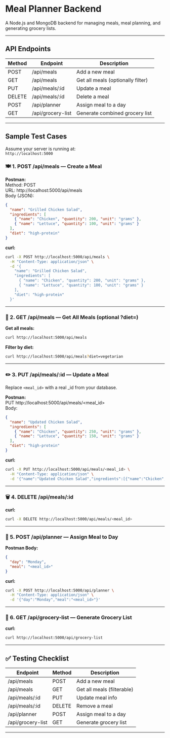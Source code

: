 # Meal Planner Backend

A Node.js and MongoDB backend for managing meals, meal planning, and generating grocery lists.

---

## API Endpoints

| Method | Endpoint                | Description                        |
|--------|-------------------------|------------------------------------|
| POST   | /api/meals              | Add a new meal                     |
| GET    | /api/meals              | Get all meals (optionally filter)  |
| PUT    | /api/meals/:id          | Update a meal                      |
| DELETE | /api/meals/:id          | Delete a meal                      |
| POST   | /api/planner            | Assign meal to a day               |
| GET    | /api/grocery-list       | Generate combined grocery list     |

---

## Sample Test Cases

Assume your server is running at:  
`http://localhost:5000`

### 🍽️ 1. POST /api/meals — Create a Meal

**Postman:**  
Method: POST  
URL: http://localhost:5000/api/meals  
Body (JSON):
```json
{
  "name": "Grilled Chicken Salad",
  "ingredients": [
    { "name": "Chicken", "quantity": 200, "unit": "grams" },
    { "name": "Lettuce", "quantity": 100, "unit": "grams" }
  ],
  "diet": "high-protein"
}
```
**curl:**
```bash
curl -X POST http://localhost:5000/api/meals \
  -H "Content-Type: application/json" \
  -d '{
    "name": "Grilled Chicken Salad",
    "ingredients": [
      { "name": "Chicken", "quantity": 200, "unit": "grams" },
      { "name": "Lettuce", "quantity": 100, "unit": "grams" }
    ],
    "diet": "high-protein"
  }'
```

---

### 📖 2. GET /api/meals — Get All Meals (optional ?diet=)

**Get all meals:**
```bash
curl http://localhost:5000/api/meals
```
**Filter by diet:**
```bash
curl http://localhost:5000/api/meals?diet=vegetarian
```

---

### ✏️ 3. PUT /api/meals/:id — Update a Meal

Replace `<meal_id>` with a real _id from your database.

**Postman:**  
PUT http://localhost:5000/api/meals/<meal_id>  
Body:
```json
{
  "name": "Updated Chicken Salad",
  "ingredients": [
    { "name": "Chicken", "quantity": 250, "unit": "grams" },
    { "name": "Lettuce", "quantity": 150, "unit": "grams" }
  ],
  "diet": "high-protein"
}
```
**curl:**
```bash
curl -X PUT http://localhost:5000/api/meals/<meal_id> \
  -H "Content-Type: application/json" \
  -d '{"name":"Updated Chicken Salad","ingredients":[{"name":"Chicken","quantity":250,"unit":"grams"},{"name":"Lettuce","quantity":150,"unit":"grams"}],"diet":"high-protein"}'
```

---

### 🗑️ 4. DELETE /api/meals/:id

**curl:**
```bash
curl -X DELETE http://localhost:5000/api/meals/<meal_id>
```

---

### 📅 5. POST /api/planner — Assign Meal to Day

**Postman Body:**
```json
{
  "day": "Monday",
  "meal": "<meal_id>"
}
```
**curl:**
```bash
curl -X POST http://localhost:5000/api/planner \
  -H "Content-Type: application/json" \
  -d '{"day":"Monday","meal":"<meal_id>"}'
```

---

### 🛒 6. GET /api/grocery-list — Generate Grocery List

**curl:**
```bash
curl http://localhost:5000/api/grocery-list
```

---

## ✅ Testing Checklist

| Endpoint             | Method | Description                |
|----------------------|--------|----------------------------|
| /api/meals           | POST   | Add a new meal             |
| /api/meals           | GET    | Get all meals (filterable) |
| /api/meals/:id       | PUT    | Update meal info           |
| /api/meals/:id       | DELETE | Remove a meal              |
| /api/planner         | POST   | Assign meal to a day       |
| /api/grocery-list    | GET    | Generate grocery list      |

---